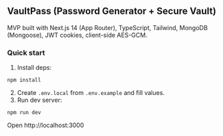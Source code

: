 ## VaultPass (Password Generator + Secure Vault)

MVP built with Next.js 14 (App Router), TypeScript, Tailwind, MongoDB (Mongoose), JWT cookies, client-side AES-GCM.

### Quick start
1) Install deps:
```
npm install
```
2) Create `.env.local` from `.env.example` and fill values.
3) Run dev server:
```
npm run dev
```

Open http://localhost:3000


